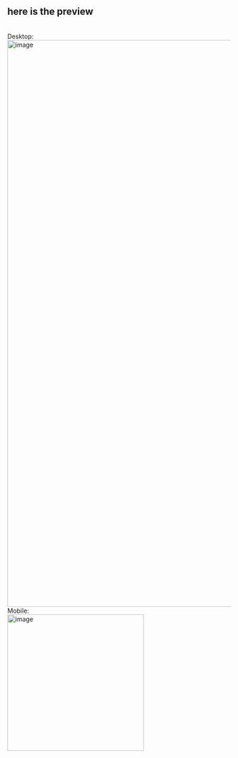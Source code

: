 <h2>here is the preview</h2><br>
Desktop:
<img width="1279" alt="image" src="https://github.com/fajri-farid/Login-UI-with-Tailwind/assets/139946709/76fc2e24-df6b-4cb6-a28b-4dc1ac51c2c0">
Mobile:
<br>
<img width="308" alt="image" src="https://github.com/fajri-farid/Login-UI-with-Tailwind/assets/139946709/26889b76-83ed-4c0c-9bb8-6ec465d1390c">

